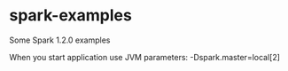 spark-examples
==============

Some Spark 1.2.0 examples

When you start application use JVM parameters: -Dspark.master=local[2]